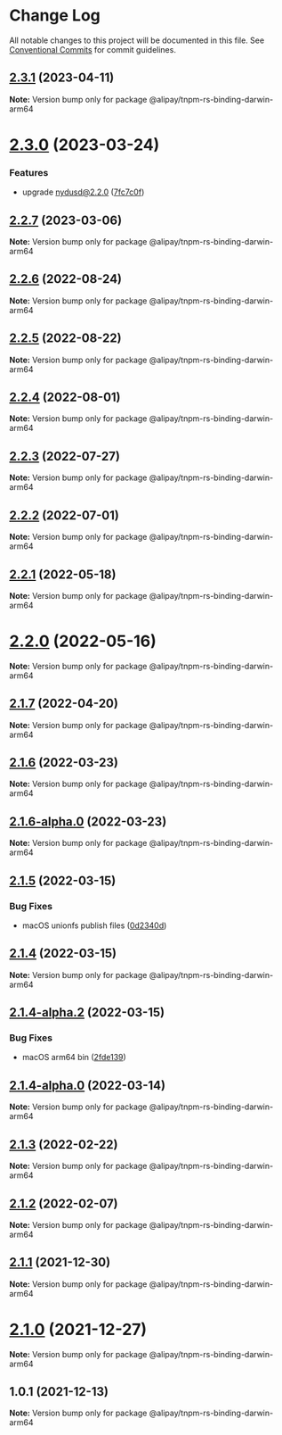 # Change Log

All notable changes to this project will be documented in this file.
See [Conventional Commits](https://conventionalcommits.org) for commit guidelines.

## [2.3.1](https://code.alipay.com/tnpm/tnpm/compare/@alipay/tnpm-rs-binding-darwin-arm64@2.3.0...@alipay/tnpm-rs-binding-darwin-arm64@2.3.1) (2023-04-11)

**Note:** Version bump only for package @alipay/tnpm-rs-binding-darwin-arm64





# [2.3.0](https://code.alipay.com/tnpm/tnpm/compare/@alipay/tnpm-rs-binding-darwin-arm64@2.2.7...@alipay/tnpm-rs-binding-darwin-arm64@2.3.0) (2023-03-24)


### Features

* upgrade nydusd@2.2.0 ([7fc7c0f](https://code.alipay.com/tnpm/tnpm/commits/7fc7c0f1b91f3837b154e52e73f463efabeb37e4))





## [2.2.7](https://code.alipay.com/tnpm/tnpm/compare/@alipay/tnpm-rs-binding-darwin-arm64@2.2.6...@alipay/tnpm-rs-binding-darwin-arm64@2.2.7) (2023-03-06)

**Note:** Version bump only for package @alipay/tnpm-rs-binding-darwin-arm64





## [2.2.6](https://code.alipay.com/tnpm/tnpm/compare/@alipay/tnpm-rs-binding-darwin-arm64@2.2.4...@alipay/tnpm-rs-binding-darwin-arm64@2.2.6) (2022-08-24)

**Note:** Version bump only for package @alipay/tnpm-rs-binding-darwin-arm64





## [2.2.5](https://code.alipay.com/tnpm/tnpm/compare/@alipay/tnpm-rs-binding-darwin-arm64@2.2.4...@alipay/tnpm-rs-binding-darwin-arm64@2.2.5) (2022-08-22)

**Note:** Version bump only for package @alipay/tnpm-rs-binding-darwin-arm64





## [2.2.4](https://code.alipay.com/tnpm/tnpm/compare/@alipay/tnpm-rs-binding-darwin-arm64@2.2.3...@alipay/tnpm-rs-binding-darwin-arm64@2.2.4) (2022-08-01)

**Note:** Version bump only for package @alipay/tnpm-rs-binding-darwin-arm64





## [2.2.3](https://code.alipay.com/tnpm/tnpm/compare/@alipay/tnpm-rs-binding-darwin-arm64@2.2.2...@alipay/tnpm-rs-binding-darwin-arm64@2.2.3) (2022-07-27)

**Note:** Version bump only for package @alipay/tnpm-rs-binding-darwin-arm64





## [2.2.2](https://code.alipay.com/tnpm/tnpm/compare/@alipay/tnpm-rs-binding-darwin-arm64@2.2.1...@alipay/tnpm-rs-binding-darwin-arm64@2.2.2) (2022-07-01)

**Note:** Version bump only for package @alipay/tnpm-rs-binding-darwin-arm64





## [2.2.1](https://code.alipay.com/tnpm/tnpm/compare/@alipay/tnpm-rs-binding-darwin-arm64@2.2.0...@alipay/tnpm-rs-binding-darwin-arm64@2.2.1) (2022-05-18)

**Note:** Version bump only for package @alipay/tnpm-rs-binding-darwin-arm64





# [2.2.0](https://code.alipay.com/tnpm/tnpm/compare/@alipay/tnpm-rs-binding-darwin-arm64@2.2.0-alpha.0...@alipay/tnpm-rs-binding-darwin-arm64@2.2.0) (2022-05-16)

**Note:** Version bump only for package @alipay/tnpm-rs-binding-darwin-arm64





## [2.1.7](https://code.alipay.com/tnpm/tnpm/compare/@alipay/tnpm-rs-binding-darwin-arm64@2.1.7-alpha.6...@alipay/tnpm-rs-binding-darwin-arm64@2.1.7) (2022-04-20)

**Note:** Version bump only for package @alipay/tnpm-rs-binding-darwin-arm64





## [2.1.6](https://code.alipay.com/tnpm/tnpm/compare/@alipay/tnpm-rs-binding-darwin-arm64@2.1.6-alpha.0...@alipay/tnpm-rs-binding-darwin-arm64@2.1.6) (2022-03-23)

**Note:** Version bump only for package @alipay/tnpm-rs-binding-darwin-arm64





## [2.1.6-alpha.0](https://code.alipay.com/tnpm/tnpm/compare/@alipay/tnpm-rs-binding-darwin-arm64@2.1.5...@alipay/tnpm-rs-binding-darwin-arm64@2.1.6-alpha.0) (2022-03-23)

**Note:** Version bump only for package @alipay/tnpm-rs-binding-darwin-arm64





## [2.1.5](https://code.alipay.com/tnpm/tnpm/compare/@alipay/tnpm-rs-binding-darwin-arm64@2.1.4...@alipay/tnpm-rs-binding-darwin-arm64@2.1.5) (2022-03-15)


### Bug Fixes

* macOS unionfs publish files ([0d2340d](https://code.alipay.com/tnpm/tnpm/commits/0d2340d9f09396622999c67319d6d92cd9d3f53b))





## [2.1.4](https://code.alipay.com/tnpm/tnpm/compare/@alipay/tnpm-rs-binding-darwin-arm64@2.1.4-alpha.2...@alipay/tnpm-rs-binding-darwin-arm64@2.1.4) (2022-03-15)

**Note:** Version bump only for package @alipay/tnpm-rs-binding-darwin-arm64





## [2.1.4-alpha.2](https://code.alipay.com/tnpm/tnpm/compare/@alipay/tnpm-rs-binding-darwin-arm64@2.1.4-alpha.0...@alipay/tnpm-rs-binding-darwin-arm64@2.1.4-alpha.2) (2022-03-15)


### Bug Fixes

* macOS arm64 bin ([2fde139](https://code.alipay.com/tnpm/tnpm/commits/2fde139bfb6ceb557de024eaa623fe3dbf029007))





## [2.1.4-alpha.0](https://code.alipay.com/tnpm/tnpm/compare/@alipay/tnpm-rs-binding-darwin-arm64@2.1.3...@alipay/tnpm-rs-binding-darwin-arm64@2.1.4-alpha.0) (2022-03-14)

**Note:** Version bump only for package @alipay/tnpm-rs-binding-darwin-arm64





## [2.1.3](https://code.alipay.com/tnpm/tnpm/compare/@alipay/tnpm-rs-binding-darwin-arm64@2.1.1...@alipay/tnpm-rs-binding-darwin-arm64@2.1.3) (2022-02-22)

**Note:** Version bump only for package @alipay/tnpm-rs-binding-darwin-arm64





## [2.1.2](https://code.alipay.com/tnpm/tnpm/compare/@alipay/tnpm-rs-binding-darwin-arm64@2.1.1...@alipay/tnpm-rs-binding-darwin-arm64@2.1.2) (2022-02-07)

**Note:** Version bump only for package @alipay/tnpm-rs-binding-darwin-arm64





## [2.1.1](https://code.alipay.com/tnpm/tnpm/compare/@alipay/tnpm-rs-binding-darwin-arm64@2.1.0...@alipay/tnpm-rs-binding-darwin-arm64@2.1.1) (2021-12-30)

**Note:** Version bump only for package @alipay/tnpm-rs-binding-darwin-arm64





# [2.1.0](https://code.alipay.com/tnpm/tnpm/compare/@alipay/tnpm-rs-binding-darwin-arm64@2.0.1-alpha.1...@alipay/tnpm-rs-binding-darwin-arm64@2.1.0) (2021-12-27)

**Note:** Version bump only for package @alipay/tnpm-rs-binding-darwin-arm64





## 1.0.1 (2021-12-13)

**Note:** Version bump only for package @alipay/tnpm-rs-binding-darwin-arm64

